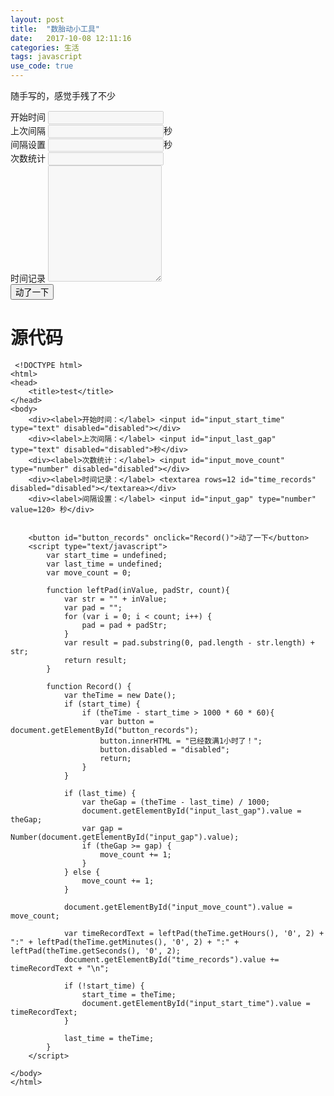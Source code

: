 ```yaml
---
layout: post
title:  "数胎动小工具"
date:   2017-10-08 12:11:16
categories: 生活
tags: javascript
use_code: true
---
```


随手写的，感觉手残了不少

<!--more-->

<div>
<div class="form-group"><label for="input_start_time">开始时间</label>
<input id="input_start_time" type="text" class="form-control" disabled="disabled"></div>
</div>
<div class="form-group"><label for="input_last_gap">上次间隔</label>
<input id="input_last_gap" type="text" class="form-control" disabled="disabled">秒</div>
</div>
<div class="form-group"><label for="input_gap">间隔设置</label>
<input id="input_gap" type="number" class="form-control" disabled="disabled">秒</div>
</div>
<div class="form-group"><label for="input_move_count">次数统计</label>
<input id="input_move_count" type="number" class="form-control" disabled="disabled"></div>
</div>
<div class="form-group"><label for="time_records">时间记录</label>
<textarea id="time_records" rows=12 class="form-control" disabled="disabled"></textarea></div>
</div>    
<div class="text-center">
<button id="button_records" class="btn btn-default" onclick="Record()">动了一下</button>
</div>    
</div>

<script type="text/javascript">
  var start_time = undefined;
  var last_time = undefined;
  var move_count = 0;
  
  function leftPad(inValue, padStr, count) {
    var str = "" + inValue;
    var pad = "";
    for (var i = 0; i < count; i++) {
      pad = pad + padStr;
    }
    
    var result = pad.substring(0, pad.length - str.length) + str;
    return result;
 }
 
 function Record() {
  var theTime = new Date();
  if (start_time) {
    if (theTime - start_time > 1000 * 60 * 60) {
      var button = document.getElementById("button_records");
      button.innerHTML = "已经数满1小时了！";
      button.disabled = "disabled";
      return;
    }
  }
  
  if (last_time) {
    var theGap = (theTime - last_time) / 1000;
    document.getElementById("input_last_gap").value = theGap;
    var gap = Number(document.getElementById("input_gap").value);
    if (theGap >= gap) {
      move_count += 1;
    }
  } else {
    move_count += 1;
  }
  
  document.getElementById("input_move_count").value = move_count;
  
  var timeRecordText = leftPad(theTime.getHours(), '0', 2) + ":" + leftPad(theTime.getMinutes(), '0', 2) + ":" + leftPad(theTime.getSeconds(), '0', 2);
  document.getElementById("time_records").value += timeRecordText + "\n";
  
  if (!start_time) {
    start_time = theTime;
    document.getElementById("input_start_time").value = timeRecordText;
  }
  
  last_time = theTime;
}
</script>
    
 # 源代码
 
     <!DOCTYPE html>
    <html>
    <head>
        <title>test</title>
    </head>
    <body>
        <div><label>开始时间：</label> <input id="input_start_time" type="text" disabled="disabled"></div>
        <div><label>上次间隔：</label> <input id="input_last_gap" type="text" disabled="disabled">秒</div>
        <div><label>次数统计：</label> <input id="input_move_count" type="number" disabled="disabled"></div>
        <div><label>时间记录：</label> <textarea rows=12 id="time_records" disabled="disabled"></textarea></div>
        <div><label>间隔设置：</label> <input id="input_gap" type="number" value=120> 秒</div>


        <button id="button_records" onclick="Record()">动了一下</button>
        <script type="text/javascript">
            var start_time = undefined;
            var last_time = undefined;
            var move_count = 0;

            function leftPad(inValue, padStr, count){
                var str = "" + inValue;
                var pad = "";
                for (var i = 0; i < count; i++) {
                    pad = pad + padStr;
                }
                var result = pad.substring(0, pad.length - str.length) + str;
                return result;
            }

            function Record() {
                var theTime = new Date();
                if (start_time) {
                    if (theTime - start_time > 1000 * 60 * 60){
                        var button = document.getElementById("button_records");
                        button.innerHTML = "已经数满1小时了！";
                        button.disabled = "disabled";
                        return;
                    }
                }

                if (last_time) {
                    var theGap = (theTime - last_time) / 1000;
                    document.getElementById("input_last_gap").value = theGap;
                    var gap = Number(document.getElementById("input_gap").value);
                    if (theGap >= gap) {
                        move_count += 1;
                    }
                } else {
                    move_count += 1;
                }

                document.getElementById("input_move_count").value = move_count;

                var timeRecordText = leftPad(theTime.getHours(), '0', 2) + ":" + leftPad(theTime.getMinutes(), '0', 2) + ":" + leftPad(theTime.getSeconds(), '0', 2);
                document.getElementById("time_records").value += timeRecordText + "\n";

                if (!start_time) {
                    start_time = theTime;
                    document.getElementById("input_start_time").value = timeRecordText;
                }

                last_time = theTime;
            }
        </script>

    </body>
    </html>
